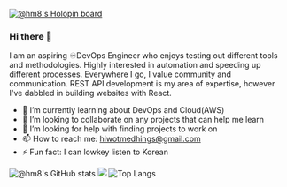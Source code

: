 [![@hm8's Holopin board](https://holopin.me/hm8)](https://holopin.io/@hm8)

### Hi there 👋

I am an aspiring ♾DevOps Engineer who enjoys testing out different tools and methodologies. Highly interested in automation and speeding up different processes. Everywhere I go, I value community and communication. REST API development is my area of expertise, however I've dabbled in building websites with React.

- 🌱 I’m currently learning about DevOps and Cloud(AWS)
- 👯 I’m looking to collaborate on any projects that can help me learn
- 🤔 I’m looking for help with finding projects to work on
- 📫 How to reach me: hiwotmedhings@gmail.com
- ⚡ Fun fact: I can lowkey listen to Korean

![@hm8's GitHub stats](https://github-readme-stats.vercel.app/api?username=hm-8&count_private=true&show_icons=true&theme=transparent) <img src="https://github-readme-streak-stats.herokuapp.com/?user=hm-8&theme=transparent"> ![Top Langs](https://github-readme-stats.vercel.app/api/top-langs/?username=hm-8&layout=compact)

